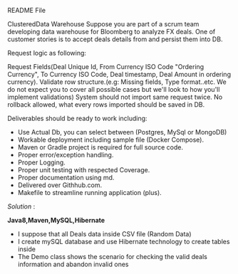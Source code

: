 README File

ClusteredData Warehouse
Suppose you are part of a scrum team developing data warehouse for Bloomberg to analyze FX deals. One of customer stories is to accept deals details from and persist them into DB.


Request logic as following:

Request Fields(Deal Unique Id, From Currency ISO Code "Ordering Currency", To Currency ISO Code, Deal timestamp, Deal Amount in ordering currency).
Validate row structure.(e.g: Missing fields, Type format..etc. We do not expect you to cover all possible cases but we'll look to how you'll implement validations)
System should not import same request twice.
No rollback allowed, what every rows imported should be saved in DB.

Deliverables should be ready to work including:

- Use Actual Db, you can select between (Postgres, MySql or MongoDB)
- Workable deployment including sample file (Docker Compose).
- Maven or Gradle project is required for full source code.
- Proper error/exception handling.
- Proper Logging.
- Proper unit testing with respected Coverage.
- Proper documentation using md.
- Delivered over Githhub.com.
- Makefile to streamline running application (plus).

  
 _Solution_ : 
 
 **Java8,Maven,MySQL,Hibernate**
 
 - I suppose that all Deals data inside CSV file (Random Data)
 - I create mySQL database and use Hibernate technology to create tables inside
 - The Demo class shows the scenario for checking the valid deals information and abandon invalid ones 

